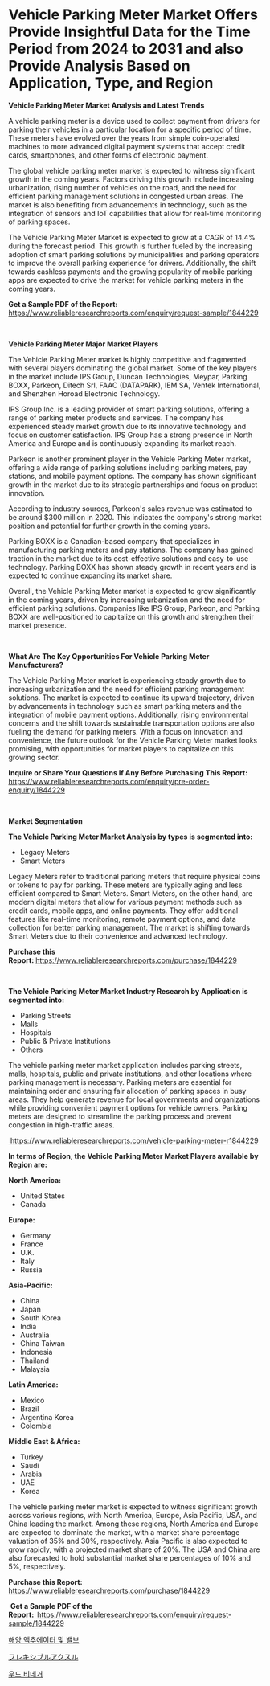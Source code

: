 <p><h1>Vehicle Parking Meter Market Offers Provide Insightful Data for the Time Period from 2024 to 2031 and also Provide Analysis Based on Application, Type, and Region</h1></p><p><strong>Vehicle Parking Meter Market Analysis and Latest Trends</strong></p>
<p><p>A vehicle parking meter is a device used to collect payment from drivers for parking their vehicles in a particular location for a specific period of time. These meters have evolved over the years from simple coin-operated machines to more advanced digital payment systems that accept credit cards, smartphones, and other forms of electronic payment.</p><p>The global vehicle parking meter market is expected to witness significant growth in the coming years. Factors driving this growth include increasing urbanization, rising number of vehicles on the road, and the need for efficient parking management solutions in congested urban areas. The market is also benefiting from advancements in technology, such as the integration of sensors and IoT capabilities that allow for real-time monitoring of parking spaces.</p><p>The Vehicle Parking Meter Market is expected to grow at a CAGR of 14.4% during the forecast period. This growth is further fueled by the increasing adoption of smart parking solutions by municipalities and parking operators to improve the overall parking experience for drivers. Additionally, the shift towards cashless payments and the growing popularity of mobile parking apps are expected to drive the market for vehicle parking meters in the coming years.</p></p>
<p><strong>Get a Sample PDF of the Report:&nbsp;</strong> <a href="https://www.reliableresearchreports.com/enquiry/request-sample/1844229">https://www.reliableresearchreports.com/enquiry/request-sample/1844229</a></p>
<p>&nbsp;</p>
<p><strong>Vehicle Parking Meter Major Market Players</strong></p>
<p><p>The Vehicle Parking Meter market is highly competitive and fragmented with several players dominating the global market. Some of the key players in the market include IPS Group, Duncan Technologies, Meypar, Parking BOXX, Parkeon, Ditech Srl, FAAC (DATAPARK), IEM SA, Ventek International, and Shenzhen Horoad Electronic Technology.</p><p>IPS Group Inc. is a leading provider of smart parking solutions, offering a range of parking meter products and services. The company has experienced steady market growth due to its innovative technology and focus on customer satisfaction. IPS Group has a strong presence in North America and Europe and is continuously expanding its market reach.</p><p>Parkeon is another prominent player in the Vehicle Parking Meter market, offering a wide range of parking solutions including parking meters, pay stations, and mobile payment options. The company has shown significant growth in the market due to its strategic partnerships and focus on product innovation.</p><p>According to industry sources, Parkeon's sales revenue was estimated to be around $300 million in 2020. This indicates the company's strong market position and potential for further growth in the coming years.</p><p>Parking BOXX is a Canadian-based company that specializes in manufacturing parking meters and pay stations. The company has gained traction in the market due to its cost-effective solutions and easy-to-use technology. Parking BOXX has shown steady growth in recent years and is expected to continue expanding its market share.</p><p>Overall, the Vehicle Parking Meter market is expected to grow significantly in the coming years, driven by increasing urbanization and the need for efficient parking solutions. Companies like IPS Group, Parkeon, and Parking BOXX are well-positioned to capitalize on this growth and strengthen their market presence.</p></p>
<p>&nbsp;</p>
<p><strong>What Are The Key Opportunities For Vehicle Parking Meter Manufacturers?</strong></p>
<p><p>The Vehicle Parking Meter market is experiencing steady growth due to increasing urbanization and the need for efficient parking management solutions. The market is expected to continue its upward trajectory, driven by advancements in technology such as smart parking meters and the integration of mobile payment options. Additionally, rising environmental concerns and the shift towards sustainable transportation options are also fueling the demand for parking meters. With a focus on innovation and convenience, the future outlook for the Vehicle Parking Meter market looks promising, with opportunities for market players to capitalize on this growing sector.</p></p>
<p><strong>Inquire or Share Your Questions If Any Before Purchasing This Report:</strong> <a href="https://www.reliableresearchreports.com/enquiry/pre-order-enquiry/1844229">https://www.reliableresearchreports.com/enquiry/pre-order-enquiry/1844229</a></p>
<p>&nbsp;</p>
<p><strong>Market Segmentation</strong></p>
<p><strong>The Vehicle Parking Meter Market Analysis by types is segmented into:</strong></p>
<p><ul><li>Legacy Meters</li><li>Smart Meters</li></ul></p>
<p><p>Legacy Meters refer to traditional parking meters that require physical coins or tokens to pay for parking. These meters are typically aging and less efficient compared to Smart Meters. Smart Meters, on the other hand, are modern digital meters that allow for various payment methods such as credit cards, mobile apps, and online payments. They offer additional features like real-time monitoring, remote payment options, and data collection for better parking management. The market is shifting towards Smart Meters due to their convenience and advanced technology.</p></p>
<p><strong>Purchase this Report:&nbsp;</strong><a href="https://www.reliableresearchreports.com/purchase/1844229">https://www.reliableresearchreports.com/purchase/1844229</a></p>
<p>&nbsp;</p>
<p><strong>The Vehicle Parking Meter Market Industry Research by Application is segmented into:</strong></p>
<p><ul><li>Parking Streets</li><li>Malls</li><li>Hospitals</li><li>Public & Private Institutions</li><li>Others</li></ul></p>
<p><p>The vehicle parking meter market application includes parking streets, malls, hospitals, public and private institutions, and other locations where parking management is necessary. Parking meters are essential for maintaining order and ensuring fair allocation of parking spaces in busy areas. They help generate revenue for local governments and organizations while providing convenient payment options for vehicle owners. Parking meters are designed to streamline the parking process and prevent congestion in high-traffic areas.</p></p>
<p><a href="https://www.reliableresearchreports.com/vehicle-parking-meter-r1844229">&nbsp;https://www.reliableresearchreports.com/vehicle-parking-meter-r1844229</a></p>
<p><strong>In terms of Region, the Vehicle Parking Meter Market Players available by Region are:</strong></p>
<p>
    <p> <strong> North America: </strong>
        <ul>
            <li>United States</li>
            <li>Canada</li>
        </ul>
        </p> 
    <p> <strong> Europe: </strong>
        <ul>
            <li>Germany</li>
            <li>France</li>
            <li>U.K.</li>
            <li>Italy</li>
            <li>Russia</li>
        </ul>
        </p> 
    <p> <strong> Asia-Pacific: </strong>
        <ul>
            <li>China</li>
            <li>Japan</li>
            <li>South Korea</li>
            <li>India</li>
            <li>Australia</li>
            <li>China Taiwan</li>
            <li>Indonesia</li>
            <li>Thailand</li>
            <li>Malaysia</li>
        </ul>
        </p> 
    <p> <strong> Latin America: </strong>
        <ul>
            <li>Mexico</li>
            <li>Brazil</li>
            <li>Argentina Korea</li>
            <li>Colombia</li>
        </ul>
        </p> 
    <p> <strong> Middle East & Africa: </strong>
        <ul>
            <li>Turkey</li>
            <li>Saudi</li>
            <li>Arabia</li>
            <li>UAE</li>
            <li>Korea</li>
        </ul>
    </p>
    </p>
<p><p>The vehicle parking meter market is expected to witness significant growth across various regions, with North America, Europe, Asia Pacific, USA, and China leading the market. Among these regions, North America and Europe are expected to dominate the market, with a market share percentage valuation of 35% and 30%, respectively. Asia Pacific is also expected to grow rapidly, with a projected market share of 20%. The USA and China are also forecasted to hold substantial market share percentages of 10% and 5%, respectively.</p></p>
<p><strong>Purchase this Report: </strong><a href="https://www.reliableresearchreports.com/purchase/1844229">https://www.reliableresearchreports.com/purchase/1844229</a></p>
<p>&nbsp;<strong>Get a Sample PDF of the Report:&nbsp;&nbsp;</strong><a href="https://www.reliableresearchreports.com/enquiry/request-sample/1844229">https://www.reliableresearchreports.com/enquiry/request-sample/1844229</a></p>
<p><strong></strong></p>
<p><p><a href="https://github.com/novabrown3/Market-Research-Report-List-1/blob/main/231954239349.md">해양 액추에이터 및 밸브</a></p><p><a href="https://github.com/RudyBoyer2017/Market-Research-Report-List-1/blob/main/459004042804.md">フレキシブルアクスル</a></p><p><a href="https://github.com/durgin521/Market-Research-Report-List-1/blob/main/379402239350.md">우드 비네거</a></p></p>